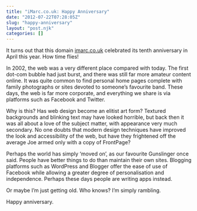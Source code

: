 ```yaml
---
title: "iMarc.co.uk: Happy Anniversary"
date: "2012-07-22T07:28:05Z"
slug: "happy-anniversary"
layout: "post.njk"
categories: []
---
```


It turns out that this domain [imarc.co.uk](https://nominet.uk/lookup/?domain=imarc.co.uk) celebrated its tenth anniversary in April this year. How time flies!

In 2002, the web was a very different place compared with today. The first dot-com bubble had just burst, and there was still far more amateur content online. It was quite common to find personal home pages complete with family photographs or sites devoted to someone’s favourite band. These days, the web is far more corporate, and everything we share is via platforms such as Facebook and Twitter.

Why is this? Has web design become an elitist art form? Textured backgrounds and blinking text may have looked horrible, but back then it was all about a love of the subject matter, with appearance very much secondary. No one doubts that modern design techniques have improved the look and accessibility of the web, but have they frightened off the average Joe armed only with a copy of FrontPage?

Perhaps the world has simply ‘moved on’, as our favourite Gunslinger once said. People have better things to do than maintain their own sites. Blogging platforms such as WordPress and Blogger offer the ease of use of Facebook while allowing a greater degree of personalisation and independence. Perhaps these days people are writing apps instead.

Or maybe I’m just getting old. Who knows? I’m simply rambling.

Happy anniversary.